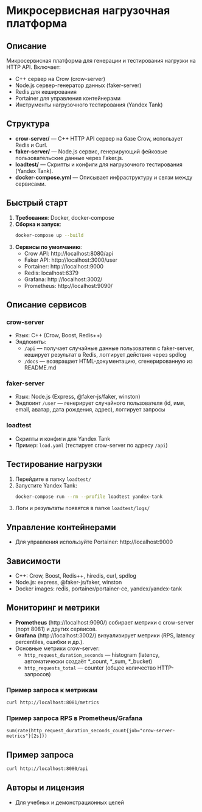 # Микросервисная нагрузочная платформа

## Описание


Микросервисная платформа для генерации и тестирования нагрузки на HTTP API. Включает:
- C++ сервер на Crow (crow-server)
- Node.js сервер-генератор данных (faker-server)
- Redis для кеширования
- Portainer для управления контейнерами
- Инструменты нагрузочного тестирования (Yandex Tank)

## Структура

- **crow-server/** — C++ HTTP API сервер на базе Crow, использует Redis и Curl.
- **faker-server/** — Node.js сервис, генерирующий фейковые пользовательские данные через Faker.js.
- **loadtest/** — Скрипты и конфиги для нагрузочного тестирования (Yandex Tank).
- **docker-compose.yml** — Описывает инфраструктуру и связи между сервисами.


## Быстрый старт

1. **Требования**: Docker, docker-compose
2. **Сборка и запуск**:
   ```sh
   docker-compose up --build
   ```
3. **Сервисы по умолчанию**:
   - Crow API: http://localhost:8080/api
   - Faker API: http://localhost:3000/user
   - Portainer: http://localhost:9000
   - Redis: localhost:6379
   - Grafana: http://localhost:3002/
   - Prometheus: http://localhost:9090/

## Описание сервисов


### crow-server

- Язык: C++ (Crow, Boost, Redis++)
- Эндпоинты:
  - `/api` — получает случайные данные пользователя с faker-server, кеширует результат в Redis, логгирует действия через spdlog
  - `/docs` — возвращает HTML-документацию, сгенерированную из README.md


### faker-server

- Язык: Node.js (Express, @faker-js/faker, winston)
- Эндпоинт `/user` — генерирует случайного пользователя (id, имя, email, аватар, дата рождения, адрес), логгирует запросы


### loadtest

- Скрипты и конфиги для Yandex Tank
- Пример: `load.yaml` (тестирует crow-server по адресу `/api`)


## Тестирование нагрузки

1. Перейдите в папку `loadtest/`
2. Запустите Yandex Tank:
   ```sh
   docker-compose run --rm --profile loadtest yandex-tank
   ```
3. Логи и результаты появятся в папке `loadtest/logs/`


## Управление контейнерами

- Для управления используйте Portainer: http://localhost:9000


## Зависимости

- C++: Crow, Boost, Redis++, hiredis, curl, spdlog
- Node.js: express, @faker-js/faker, winston
- Docker images: redis, portainer/portainer-ce, yandex/yandex-tank


## Мониторинг и метрики

- **Prometheus** (http://localhost:9090/) собирает метрики с crow-server (порт 8081) и других сервисов.
- **Grafana** (http://localhost:3002/) визуализирует метрики (RPS, latency percentiles, ошибки и др.).
- Основные метрики crow-server:
  - `http_request_duration_seconds` — histogram (latency, автоматически создаёт *_count, *_sum, *_bucket)
  - `http_requests_total` — counter (общее количество HTTP-запросов)

### Пример запроса к метрикам

```sh
curl http://localhost:8081/metrics
```

### Пример запроса RPS в Prometheus/Grafana

```
sum(rate(http_request_duration_seconds_count{job="crow-server-metrics"}[2s]))
```

## Пример запроса

```sh
curl http://localhost:8080/api
```


## Авторы и лицензия

- Для учебных и демонстрационных целей
